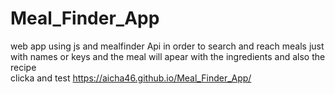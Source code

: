 # Meal_Finder_App
web app using js and mealfinder Api in order to search and reach meals just with names or keys and the meal will apear with the ingredients and also the recipe  
clicka and test https://aicha46.github.io/Meal_Finder_App/ 
